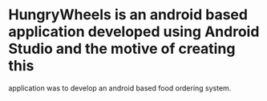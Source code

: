 # HungryWheels is an android based application developed using Android Studio and the motive of creating this 
application was to develop an android based food ordering system.

